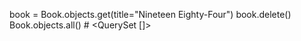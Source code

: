 book = Book.objects.get(title="Nineteen Eighty-Four")
book.delete()
Book.objects.all()  # <QuerySet []>
